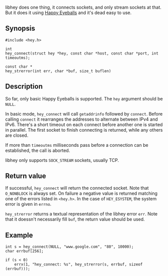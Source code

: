 
libhey does one thing, it connects sockets, and only stream sockets at that.
But it does it using [Happy Eyeballs][] and it's dead easy to use.

## Synopsis

    #include <hey.h>

    int
    hey_connect(struct hey *hey, const char *host, const char *port, int timeoutms);

    const char *
    hey_strerror(int err, char *buf, size_t buflen)

## Description

So far, only basic Happy Eyeballs is supported. The `hey` argument should be `NULL`.

In basic mode, `hey_connect` will call `getaddrinfo` followed by `connect`.
Before calling `connect` it rearranges the addresses to alternate between IPv4 and IPv6.
There's a short timeout on each connect before another one is started in parallel.
The first socket to finish connecting is returned, while any others are closed.

If more than `timeoutms` milliseconds pass before a connection can be established, the
call is aborted.

libhey only supports `SOCK_STREAM` sockets, usually TCP.

## Return value

If successful, `hey_connect` will return the connected socket. Note that `O_NONBLOCK`
is always set. On failure a negative value is returned matching one of the errors
listed in `<hey.h>`. In the case of `HEY_ESYSTEM`, the system error is given in `errno`.

`hey_strerror` returns a textual representation of the libhey error `err`. Note that
it doessn't necessarily fill `buf`, the return value should be used.

## Example

    int s = hey_connect(NULL, "www.google.com", "80", 10000);
    char errbuf[256];
    
    if (s < 0)
        errx(1, "hey_connect: %s", hey_strerror(s, errbuf, sizeof (errbuf)));

  [Happy Eyeballs]: http://tools.ietf.org/html/rfc6555
